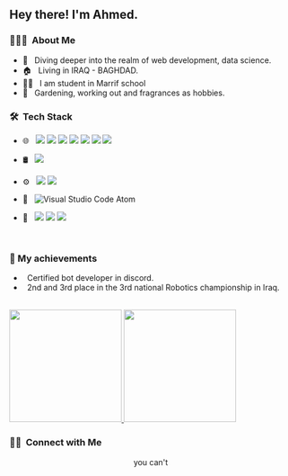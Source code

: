 <h2> Hey there! I'm Ahmed.</h2>

<h3> 👨🏻‍💻 &nbsp;About Me </h3>

- 💭 &nbsp; Diving deeper into the realm of web development, data science.
- 🏠 &nbsp; Living in IRAQ - BAGHDAD.
- 👨‍🎓 &nbsp; I am student in Marrif school
- 🍭 &nbsp; Gardening, working out and fragrances as hobbies.

<h3> 🛠 &nbsp;Tech Stack</h3>
 
- 🌐  &nbsp; <img src="https://img.shields.io/badge/html5%20-%23E34F26.svg?&style=for-the-badge&logo=html5&logoColor=white"/> <img src="https://img.shields.io/badge/css3%20-%231572B6.svg?&style=for-the-badge&logo=css3&logoColor=green"/> <img src="https://img.shields.io/badge/bootstrap%20-%23563D7C.svg?&style=for-the-badge&logo=bootstrap&logoColor=white"/> <img src="https://img.shields.io/badge/typescript%20-%23323330.svg?&style=for-the-badge&logo=typescript&logoColor=blue"/> <img src="https://img.shields.io/badge/javascript%20-%23323330.svg?&style=for-the-badge&logo=javascript&logoColor=%23F7DF1E"/> <img src="https://img.shields.io/badge/node.js%20-%2343853D.svg?&style=for-the-badge&logo=node.js&logoColor=white"/> <img src="https://img.shields.io/badge/react%20-%2320232a.svg?&style=for-the-badge&logo=react&logoColor=%2361DAFB"/>

- 🛢 &nbsp;
   <img src ="https://img.shields.io/badge/MongoDB-%234ea94b.svg?&style=for-the-badge&logo=mongodb&logoColor=white"/>
- ⚙️ &nbsp;
  <img src="https://img.shields.io/badge/git%20-%23F05033.svg?&style=for-the-badge&logo=git&logoColor=white"/> <img src="https://img.shields.io/badge/github%20-%23121011.svg?&style=for-the-badge&logo=github&logoColor=white"/>

- 🔧 &nbsp;
 ![Visual Studio Code](https://img.shields.io/badge/-VsCode-2C2C32?style=flat-square&logo=visual-studio-code&logoColor=0078D7) Atom
- 🎨 &nbsp;
 <img src="https://img.shields.io/badge/adobe%20photoshop%20-%2331A8FF.svg?&style=for-the-badge&logo=adobe%20photoshop&logoColor=white"/> <img src="https://img.shields.io/badge/figma%20-%23F24E1E.svg?&style=for-the-badge&logo=figma&logoColor=white"/>  <img src="https://img.shields.io/badge/adobe%20xd%20-%23FF26BE.svg?&style=for-the-badge&logo=adobe%20xd&logoColor=white"/>


<br/>
<h3> 🧾 My achievements</h3>

-  &nbsp; Certified bot developer in discord.
-  &nbsp; 2nd and 3rd place in the 3rd national Robotics championship in Iraq.

<br/>

<a href="https://github.com/z7pz">
  <img height="200em" src="https://awesome-github-stats.azurewebsites.net/user-stats/z7pz?cardType=level&theme=dark" />
  <img height="200em" src="https://github-readme-stats.vercel.app/api/top-langs/?username=z7pz&theme=dark&layout=compact" />
</a>

<br/>

<h3> 🤝🏻 &nbsp;Connect with Me </h3>

<p align="center">
you can't
</p>
